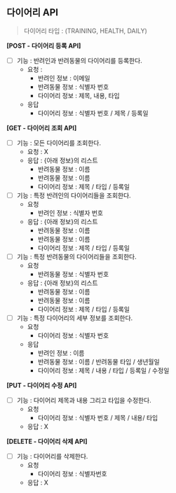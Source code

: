 ## 다이어리 API

> 다이어리 타입 : (TRAINING, HEALTH, DAILY)

**[POST - 다이어리 등록 API]**

- [ ] 기능 : 반려인과 반려동물의 다이어리를 등록한다.
    - 요청 :
        - 반려인 정보 : 이메일
        - 반려동물 정보 : 식별자 번호
        - 다이어리 정보 : 제목, 내용, 타입
    - 응답
        - 다이어리 정보 : 식별자 번호 / 제목 / 등록일

**[GET - 다이어리 조회 API]**

- [ ] 기능 : 모든 다이어리를 조회한다.
    - 요청 : X
    - 응답 : {아래 정보}의 리스트
        - 반려동물 정보 : 이름
        - 반려동물 정보 : 이름
        - 다이어리 정보 : 제목 / 타입 / 등록일
- [ ] 기능 : 특정 반려인의 다이어리들을 조회한다.
    - 요청
        - 반려인 정보 : 식별자 번호
    - 응답 : {아래 정보}의 리스트
        - 반려동물 정보 : 이름
        - 반려동물 정보 : 이름
        - 다이어리 정보 : 제목 / 타입 / 등록일
- [ ] 기능 : 특정 반려동물의 다이어리들을 조회한다.
    - 요청
        - 반려동물 정보 : 식별자 번호
    - 응답 : {아래 정보}의 리스트
        - 반려동물 정보 : 이름
        - 반려동물 정보 : 이름
        - 다이어리 정보 : 제목 / 타입 / 등록일
- [ ] 기능 : 특정 다이어리의 세부 정보를 조회한다.
    - 요청
        - 다이어리 정보 : 식별자 번호
    - 응답
        - 반려인 정보 : 이름
        - 반려동물 정보 : 이름 / 반려동물 타입 / 생년월일 
        - 다이어리 정보 : 제목 / 내용 / 타입 / 등록일 / 수정일

**[PUT - 다이어리 수정 API]**

- [ ] 기능 : 다이어리 제목과 내용 그리고 타입을 수정한다.
    - 요청
        - 다이어리 정보 : 식별자 번호 / 제목 / 내용/ 타입
    - 응답 : X

**[DELETE - 다이어리 삭제 API]**

- [ ] 기능 : 다이어리를 삭제한다.
    - 요청
        - 다이어리 정보 : 식별자번호
    - 응답 : X
